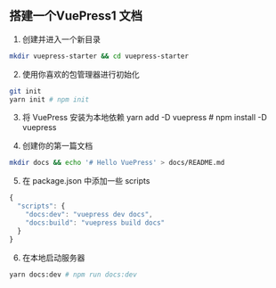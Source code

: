 ## 搭建一个VuePress1 文档

1. 创建并进入一个新目录
```sh
mkdir vuepress-starter && cd vuepress-starter
```

2. 使用你喜欢的包管理器进行初始化
```sh
git init
yarn init # npm init
```

3. 将 VuePress 安装为本地依赖
yarn add -D vuepress # npm install -D vuepress

4. 创建你的第一篇文档
```sh
mkdir docs && echo '# Hello VuePress' > docs/README.md
```

5. 在 package.json 中添加一些 scripts
```js
{
  "scripts": {
    "docs:dev": "vuepress dev docs",
    "docs:build": "vuepress build docs"
  }
}
```

6. 在本地启动服务器
```sh
yarn docs:dev # npm run docs:dev
```